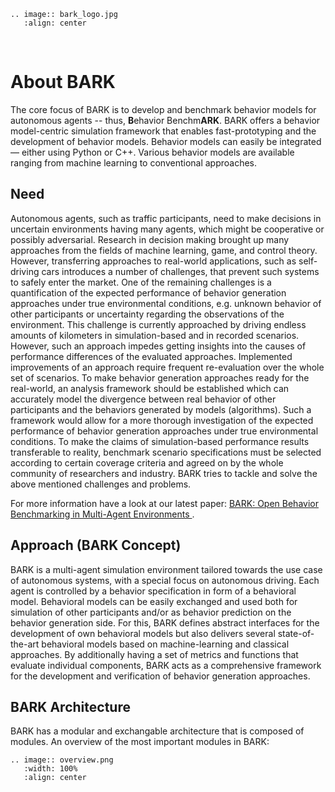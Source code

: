 ```eval_rst
.. image:: bark_logo.jpg
   :align: center
```

&nbsp;


About BARK
==========================

The core focus of BARK is to develop and benchmark behavior models for autonomous agents -- thus, **B**ehavior Benchm**ARK**.
BARK offers a behavior model-centric simulation framework that enables fast-prototyping and the development of behavior models.
Behavior models can easily be integrated — either using Python or C++.
Various behavior models are available ranging from machine learning to conventional approaches.


## Need

Autonomous agents, such as traffic participants, need to make decisions in uncertain environments having many agents, which might be cooperative or possibly adversarial.
Research in decision making brought up many approaches from the fields of machine learning, game, and control theory.
However, transferring approaches to real-world applications, such as self-driving cars introduces a number of challenges, that prevent such systems to safely enter the market.
One of the remaining challenges is a quantification of the expected performance of behavior generation approaches under true environmental conditions, e.g. unknown behavior of other participants or uncertainty regarding the observations of the environment.
This challenge is currently approached by driving endless amounts of kilometers in simulation-based and in recorded scenarios.
However, such an approach impedes getting insights into the causes of performance differences of the evaluated approaches.
Implemented improvements of an approach require frequent re-evaluation over the whole set of scenarios.
To make behavior generation approaches ready for the real-world, an analysis framework should be established which can accurately model the divergence between real behavior of other participants and the behaviors generated by models (algorithms).
Such a framework would allow for a more thorough investigation of the expected performance of behavior generation approaches under true environmental conditions.
To make the claims of simulation-based performance results transferable to reality, benchmark scenario specifications must be selected according to certain coverage criteria and agreed on by the whole community of researchers and industry.
BARK tries to tackle and solve the above mentioned challenges and problems.

For more information have a look at our latest paper: [BARK: Open Behavior Benchmarking in Multi-Agent Environments
](https://arxiv.org/abs/2003.02604).


## Approach (BARK Concept)

BARK is a multi-agent simulation environment tailored towards the use case of autonomous systems, with a special focus on autonomous driving.
Each agent is controlled by a behavior specification in form of a behavioral model.
Behavioral models can be easily exchanged and used both for simulation of other participants and/or as behavior prediction on the behavior generation side.
For this, BARK defines abstract interfaces for the development of own behavioral models but also delivers several state-of-the-art behavioral models based on machine-learning and classical approaches.
By additionally having a set of metrics and functions that evaluate individual components, BARK acts as a comprehensive framework for the development and verification of behavior generation approaches.


## BARK Architecture

BARK has a modular and exchangable architecture that is composed of modules.
An overview of the most important modules in BARK:

```eval_rst
.. image:: overview.png
   :width: 100%
   :align: center
```
